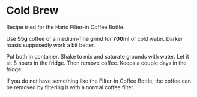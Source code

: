 # Cold Brew

Recipe tried for the Hario Filter-in Coffee Bottle.

Use **55g** coffee of a medium-fine grind for **700ml** of cold water. Darker roasts supposedly work a bit better.

Put both in container. Shake to mix and saturate grounds with water. Let it sit 8 hours in the fridge. Then remove coffee. Keeps a couple days in the fridge.

If you do not have something like the Filter-in Coffee Bottle, the coffee can be removed by filtering it with a normal coffee filter.

